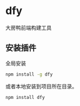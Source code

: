 dfy
==========================


大房鸭前端构建工具

## 安装插件

全局安装

```bash
npm install -g dfy
```

或者本地安装到项目所在目录。

```bash
npm install dfy
```
